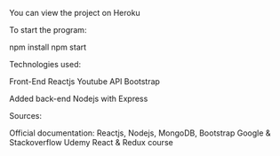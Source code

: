 You can view the project on Heroku

To start the program:

npm install
npm start


Technologies used:

Front-End
Reactjs
Youtube API
Bootstrap

Added back-end
Nodejs with Express

Sources:

Official documentation: Reactjs, Nodejs, MongoDB, Bootstrap
Google & Stackoverflow
Udemy React & Redux course
